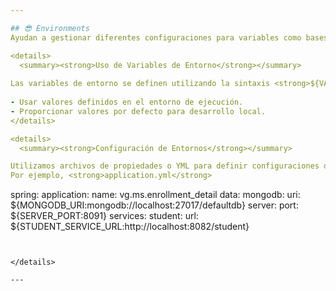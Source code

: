 ```yaml
---

## 😎 Environments
Ayudan a gestionar diferentes configuraciones para variables como bases de datos, credenciales, servicios externos, y otras propiedades que pueden variar según el entorno.

<details>
  <summary><strong>Uso de Variables de Entorno</strong></summary>
  
Las variables de entorno se definen utilizando la sintaxis <strong>${VARIABLE_NAME:default_value}</strong>.
  
- Usar valores definidos en el entorno de ejecución.
- Proporcionar valores por defecto para desarrollo local.
</details>

<details>
  <summary><strong>Configuración de Entornos</strong></summary>

Utilizamos archivos de propiedades o YML para definir configuraciones de cada entorno. 
Por ejemplo, <strong>application.yml</strong>

``` 
spring:
  application:
    name: vg.ms.enrollment_detail
  data:
    mongodb:
      uri: ${MONGODB_URI:mongodb://localhost:27017/defaultdb}
server:
  port: ${SERVER_PORT:8091}
services:
  student:
    url: ${STUDENT_SERVICE_URL:http://localhost:8082/student}
```


</details>

---
```

